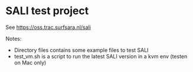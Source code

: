 SALI test project
=================
See https://oss.trac.surfsara.nl/sali

Notes:
 * Directory files contains some example files to test SALI
 * test_vm.sh is a script to run the latest SALI version in a kvm env (testen on Mac only)
